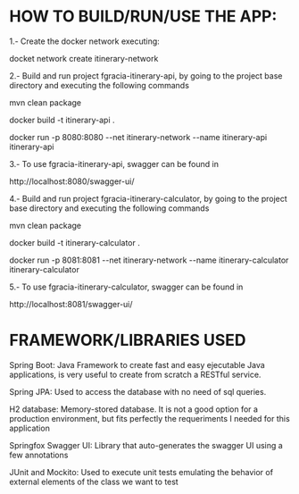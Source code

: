 HOW TO BUILD/RUN/USE THE APP:
============================

1.- Create the docker network executing:

docket network create itinerary-network

2.- Build and run project fgracia-itinerary-api, by going to the project base directory and executing the following commands

mvn clean package

docker build -t itinerary-api .

docker run -p 8080:8080 --net itinerary-network --name itinerary-api itinerary-api


3.- To use fgracia-itinerary-api, swagger can be found in

http://localhost:8080/swagger-ui/

4.- Build and run project fgracia-itinerary-calculator, by going to the project base directory and executing the following commands

mvn clean package

docker build -t itinerary-calculator .

docker run -p 8081:8081 --net itinerary-network --name itinerary-calculator itinerary-calculator

5.- To use fgracia-itinerary-calculator, swagger can be found in

http://localhost:8081/swagger-ui/


FRAMEWORK/LIBRARIES USED
========================

Spring Boot: Java Framework to create fast and easy ejecutable Java applications, is very useful to create from scratch a RESTful service.

Spring JPA: Used to access the database with no need of sql queries.

H2 database: Memory-stored database. It is not a good option for a production environment, but fits perfectly the requeriments I needed for this application

Springfox Swagger UI: Library that auto-generates the swagger UI using a few annotations

JUnit and Mockito: Used to execute unit tests emulating the behavior of external elements of the class we want to test
